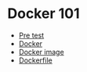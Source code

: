 # Docker 101
* [Pre test](https://github.com/actlook25957/docker-101/tree/master/pre-test)
* [Docker](https://github.com/actlook25957/docker-101/tree/master/docker)
* [Docker image](https://github.com/actlook25957/docker-101/tree/master/docker-image)
* [Dockerfile](https://github.com/actlook25957/docker-101/tree/master/dockerfile)
